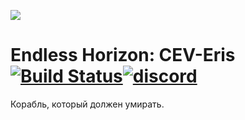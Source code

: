 ![](https://cdn.discordapp.com/attachments/265411250341543936/269612274765791242/eris_128.png)
# Endless Horizon: CEV-Eris [![Build Status](https://travis-ci.org/Endless-Horizon/CEV-Eris.svg?branch=master)](https://travis-ci.org/Endless-Horizon/CEV-Eris)[![discord](https://discordapp.com/api/guilds/255035529085583360/widget.png)](https://discord.gg/QfEg7K7)
Корабль, который должен умирать.
